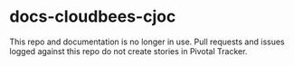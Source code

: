 # docs-cloudbees-cjoc

This repo and documentation is no longer in use.
Pull requests and issues logged against this repo do not create stories in Pivotal Tracker.
